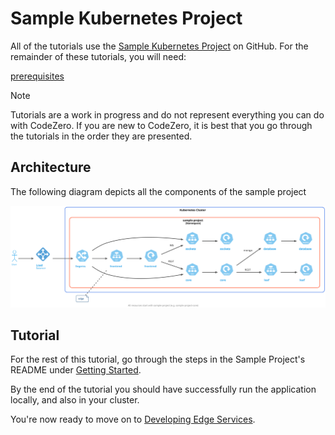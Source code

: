 # Sample Kubernetes Project

All of the tutorials use the [Sample Kubernetes Project](https://github.com/c6o/sample-project) on GitHub. For the remainder of these tutorials, you will need:

[prerequisites](_fragments/prerequisites.md ':include')

> [!Note]
> Tutorials are a work in progress and do not represent everything you can do with CodeZero. If you are new to CodeZero, it is best that you go through the tutorials in the order they are presented.

## Architecture

The following diagram depicts all the components of the sample project

![Simple Architecture](../_media/architecture/sample-architecture.svg)

## Tutorial

For the rest of this tutorial, go through the steps in the Sample Project's README under [Getting Started](https://github.com/c6o/sample-project#getting-started).

By the end of the tutorial you should have successfully run the application locally, and also in your cluster.

You're now ready to move on to [Developing Edge Services](https://docs.codezero.io/#/tutorials/edge).
